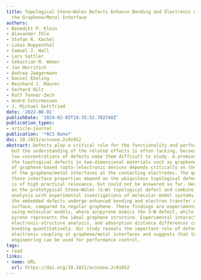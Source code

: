 ```yaml
---
title: Topological Stone–Wales Defects Enhance Bonding and Electronic Coupling at
  the Graphene/Metal Interface
authors:
- Benedikt P. Klein
- Alexander Ihle
- Stefan R. Kachel
- Lukas Ruppenthal
- Samuel J. Hall
- Lars Sattler
- Sebastian M. Weber
- Jan Herritsch
- Andrea Jaegermann
- Daniel Ebeling
- Reinhard J. Maurer
- Gerhard Hilt
- Ralf Tonner-Zech
- André Schirmeisen
- J. Michael Gottfried
date: '2022-08-01'
publishDate: '2024-02-05T18:35:52.782740Z'
publication_types:
- article-journal
publication: '*ACS Nano*'
doi: 10.1021/acsnano.2c01952
abstract: Defects play a critical role for the functionality and performance of materials,
  but the understanding of the related effects is often lacking, because the typically
  low concentrations of defects make them difficult to study. A prominent case is
  the topological defects in two-dimensional materials such as graphene. The performance
  of graphene-based (opto-)electronic devices depends critically on the properties
  of the graphene/metal interfaces at the contacting electrodes. The question of how
  these interface properties depend on the ubiquitous topological defects in graphene
  is of high practical relevance, but could not be answered so far. Here, we focus
  on the prototypical Stone–Wales (S–W) topological defect and combine theoretical
  analysis with experimental investigations of molecular model systems. We show that
  the embedded defects undergo enhanced bonding and electron transfer with a copper
  surface, compared to regular graphene. These findings are experimentally corroborated
  using molecular models, where azupyrene mimics the S–W defect, while its isomer
  pyrene represents the ideal graphene structure. Experimental interaction energies,
  electronic-structure analysis, and adsorption distance differences confirm the defect-controlled
  bonding quantitatively. Our study reveals the important role of defects for the
  electronic coupling at graphene/metal interfaces and suggests that topological defect
  engineering can be used for performance control.
tags:
- read
links:
- name: URL
  url: https://doi.org/10.1021/acsnano.2c01952
---
```


